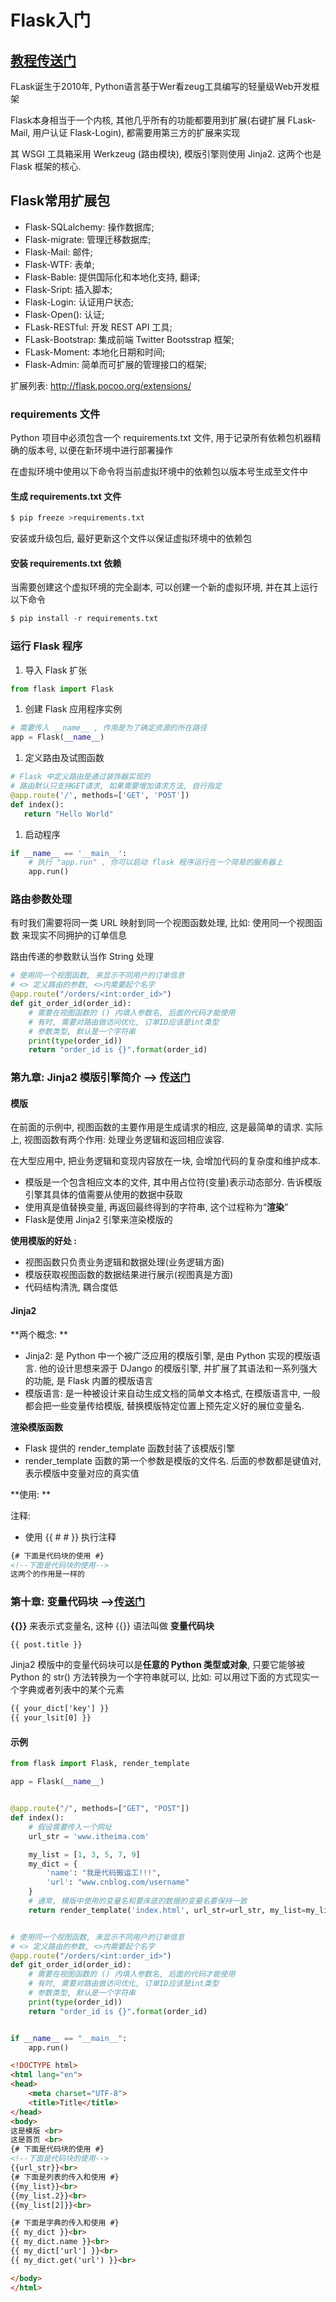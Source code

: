 # Flask入门

## [教程传送门](https://www.bilibili.com/video/av19817183)

FLask诞生于2010年, Python语言基于Wer看zeug工具编写的轻量级Web开发框架

Flask本身相当于一个内核, 其他几乎所有的功能都要用到扩展(右键扩展 FLask-Mail, 用户认证 Flask-Login), 都需要用第三方的扩展来实现



其 WSGI 工具箱采用 Werkzeug (路由模块), 模版引擎则使用 Jinja2. 这两个也是 Flask 框架的核心.



## Flask常用扩展包

- Flask-SQLalchemy: 操作数据库;
- Flask-migrate: 管理迁移数据库;
- Flask-Mail: 邮件;
- Flask-WTF: 表单;
- Flask-Bable: 提供国际化和本地化支持, 翻译;
- Flask-Sript: 插入脚本;
- Flask-Login: 认证用户状态;
- Flask-Open(): 认证;
- FLask-RESTful: 开发 REST API 工具;
- FLask-Bootstrap: 集成前端 Twitter Bootsstrap 框架;
- FLask-Moment: 本地化日期和时间;
- Flask-Admin: 简单而可扩展的管理接口的框架;

扩展列表: http://flask.pocoo.org/extensions/



### requirements 文件

Python 项目中必须包含一个 requirements.txt 文件, 用于记录所有依赖包机器精确的版本号, 以便在新环境中进行部署操作



在虚拟环境中使用以下命令将当前虚拟环境中的依赖包以版本号生成至文件中

#### 生成 requirements.txt 文件

```python
$ pip freeze >requirements.txt
```

安装或升级包后, 最好更新这个文件以保证虚拟环境中的依赖包



#### 安装 requirements.txt 依赖

当需要创建这个虚拟环境的完全副本, 可以创建一个新的虚拟环境, 并在其上运行以下命令

```python
$ pip install -r requirements.txt
```



### 运行 Flask 程序

1. 导入 Flask 扩张

```python
from flask import Flask
```

1. 创建 Flask 应用程序实例

```python
# 需要传入 __name__ , 作用是为了确定资源的所在路径 
app = Flask(__name__)
```

1. 定义路由及试图函数

```python
# Flask 中定义路由是通过装饰器实现的
# 路由默认只支持GET请求, 如果需要增加请求方法, 自行指定
@app.route('/', methods=['GET', 'POST'])
def index():
   return "Hello World"
```

1. 启动程序

```python
if __name__ == '__main__':
    # 执行 "app.run" , 你可以启动 flask 程序运行在一个简易的服务器上
    app.run()
```



### 路由参数处理

有时我们需要将同一类 URL 映射到同一个视图函数处理, 比如: 使用同一个视图函数 来现实不同拥护的订单信息



路由传递的参数默认当作 String 处理

```python
# 使用同一个视图函数, 来显示不同用户的订单信息
# <> 定义路由的参数, <>内需要起个名字
@app.route("/orders/<int:order_id>")
def git_order_id(order_id):
    # 需要在视图函数的 () 内填入参数名, 后面的代码才能使用
    # 有时, 需要对路由做访问优化, 订单ID应该是int类型
    # 参数类型, 默认是一个字符串
    print(type(order_id))
    return "order_id is {}".format(order_id)

```

### 第九章: Jinja2 模版引擎简介  —> [传送门](https://www.bilibili.com/video/av19817183/?p=9&t=229)

#### 模版

在前面的示例中, 视图函数的主要作用是生成请求的相应, 这是最简单的请求. 实际上, 视图函数有两个作用: 处理业务逻辑和返回相应诶容.

在大型应用中, 把业务逻辑和变现内容放在一块, 会增加代码的复杂度和维护成本.

- 模版是一个包含相应文本的文件, 其中用占位符(变量)表示动态部分. 告诉模版引擎其具体的值需要从使用的数据中获取
- 使用真是值替换变量, 再返回最终得到的字符串, 这个过程称为“**渲染**”
- Flask是使用 Jinja2 引擎来渲染模版的

**使用模版的好处 :**

- 视图函数只负责业务逻辑和数据处理(业务逻辑方面)
- 模版获取视图函数的数据结果进行展示(视图真是方面)
- 代码结构清洗, 耦合度低

#### Jinja2

**两个概念: **

- Jinja2: 是 Python 中一个被广泛应用的模版引擎, 是由 Python 实现的模版语言. 他的设计思想来源于 DJango 的模版引擎, 并扩展了其语法和一系列强大的功能, 是 Flask 内置的模版语言
- 模版语言: 是一种被设计来自动生成文档的简单文本格式, 在模版语言中, 一般都会把一些变量传给模版, 替换模版特定位置上预先定义好的展位变量名.

**渲染模版函数**

- Flask 提供的 render_template 函数封装了该模版引擎
- render_template 函数的第一个参数是模版的文件名. 后面的参数都是键值对, 表示模版中变量对应的真实值

**使用: **

注释:

- 使用 {{ # # }} 执行注释

```html
{# 下面是代码块的使用 #}
<!--下面是代码块的使用-->
这两个的作用是一样的
```



### 第十章: 变量代码块 —>[传送门](https://www.bilibili.com/video/av19817183/?p=10)

**{{}}** 来表示式变量名, 这种 {{}} 语法叫做 **变量代码块**

```html
{{ post.title }}
```

Jinja2 模版中的变量代码块可以是**任意的 Python 类型或对象**, 只要它能够被 Python 的 str() 方法转换为一个字符串就可以, 比如: 可以用过下面的方式现实一个字典或者列表中的某个元素

```html
{{ your_dict['key'] }}
{{ your_lsit[0] }}
```

#### 示例

```python
from flask import Flask, render_template

app = Flask(__name__)


@app.route("/", methods=["GET", "POST"])
def index():
    # 假设需要传入一个网址
    url_str = 'www.itheima.com'

    my_list = [1, 3, 5, 7, 9]
    my_dict = {
        'name': "我是代码搬运工!!!",
        'url': "www.cnblog.com/username"
    }
    # 通常, 模版中使用的变量名和要床底的数据的变量名要保持一致
    return render_template('index.html', url_str=url_str, my_list=my_list, my_dict=my_dict)


# 使用同一个视图函数, 来显示不同用户的订单信息
# <> 定义路由的参数, <>内需要起个名字
@app.route("/orders/<int:order_id>")
def git_order_id(order_id):
    # 需要在视图函数的 () 内填入参数名, 后面的代码才能使用
    # 有时, 需要对路由做访问优化, 订单ID应该是int类型
    # 参数类型, 默认是一个字符串
    print(type(order_id))
    return "order_id is {}".format(order_id)


if __name__ == "__main__":
    app.run()

```



```html
<!DOCTYPE html>
<html lang="en">
<head>
    <meta charset="UTF-8">
    <title>Title</title>
</head>
<body>
这是模版 <br>
这是首页 <br>
{# 下面是代码块的使用 #}
<!--下面是代码块的使用-->
{{url_str}}<br>
{# 下面是列表的传入和使用 #}
{{my_list}}<br>
{{my_list.2}}<br>
{{my_list[2]}}<br>

{# 下面是字典的传入和使用 #}
{{ my_dict }}<br>
{{ my_dict.name }}<br>
{{ my_dict['url'] }}<br>
{{ my_dict.get('url') }}<br>

</body>
</html>
```




